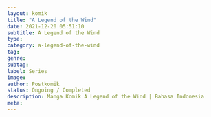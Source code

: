 ```yaml
---
layout: komik
title: "A Legend of the Wind"
date: 2021-12-20 05:51:10
subtitle: A Legend of the Wind
type: 
category: a-legend-of-the-wind
tag: 
genre: 
subtag: 
label: Series
image: 
author: Postkomik
status: Ongoing / Completed
description: Manga Komik A Legend of the Wind | Bahasa Indonesia
meta: 
---
```

